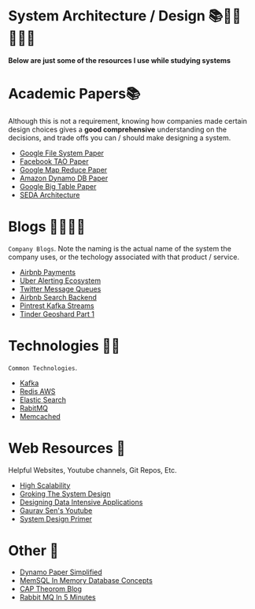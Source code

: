 # **System Architecture / Design** 📚👨‍💻👩‍💻🔥 
#### Below are just some of the resources I use while studying systems

# **Academic Papers**📚
Although this is not a requirement, knowing how companies made certain design choices gives a **good comprehensive** understanding on the decisions, and trade offs you can / should make designing a system.
* [Google File System Paper](https://static.googleusercontent.com/media/research.google.com/en//archive/gfs-sosp2003.pdf)
* [Facebook TAO Paper](https://www.usenix.org/system/files/conference/atc13/atc13-bronson.pdf)
* [Google Map Reduce Paper](https://static.googleusercontent.com/media/research.google.com/en//archive/mapreduce-osdi04.pdf)
* [Amazon Dynamo DB Paper](https://www.allthingsdistributed.com/files/amazon-dynamo-sosp2007.pdf)
* [Google Big Table Paper](https://static.googleusercontent.com/media/research.google.com/en//archive/bigtable-osdi06.pdf)
* [SEDA Architecture](http://www.sosp.org/2001/papers/welsh.pdf)

# **Blogs 👨‍💻👩‍💻**
`Company Blogs`. Note the naming is the actual name of the system the company uses, 
or the techology associated with that product / service.
* [Airbnb Payments](https://medium.com/airbnb-engineering/scaling-airbnbs-payment-platform-43ebfc99b324)
* [Uber Alerting Ecosystem](https://eng.uber.com/observability-at-scale/)
* [Twitter Message Queues](https://blog.twitter.com/engineering/en_us/a/2015/handling-five-billion-sessions-a-day-in-real-time.html)
* [Airbnb Search Backend](https://medium.com/airbnb-engineering/nebula-as-a-storage-platform-to-build-airbnbs-search-backends-ecc577b05f06)
* [Pintrest Kafka Streams](https://medium.com/@Pinterest_Engineering/using-kafka-streams-api-for-predictive-budgeting-9f58d206c996)
* [Tinder Geoshard Part 1](https://medium.com/tinder-engineering/geosharded-recommendations-part-1-sharding-approach-d5d54e0ec77a)

# **Technologies 💾💽**
`Common Technologies`.
* [Kafka](https://kafka.apache.org/)
* [Redis AWS](https://aws.amazon.com/redis/)
* [Elastic Search](https://www.elastic.co/products/elasticsearch)
* [RabitMQ](https://www.rabbitmq.com/)
* [Memcached](https://memcached.org/)

# **Web Resources 💎**
Helpful Websites, Youtube channels, Git Repos, Etc. 
* [High Scalability](http://highscalability.squarespace.com/blog/category/strategy)
* [Groking The System Design](https://www.educative.io/collection/5668639101419520/5649050225344512)
* [Designing Data Intensive Applications](https://pdfs.semanticscholar.org/24f1/4e3b30012c2bc7e3abbdb16e2b3365d6f920.pdf)
* [Gaurav Sen's Youtube](https://www.youtube.com/playlist?list=PLMCXHnjXnTnvo6alSjVkgxV-VH6EPyvoX)
* [System Design Primer](https://github.com/donnemartin/system-design-primer)

# **Other 🤖**
 * [Dynamo Paper Simplified](https://www.dynamodbguide.com/the-dynamo-paper/)
 * [MemSQL In Memory Database Concepts](https://docs.memsql.com/concepts/v6.8/concepts-overview/)
 * [CAP Theorom Blog](https://mwhittaker.github.io/blog/an_illustrated_proof_of_the_cap_theorem/)
 * [Rabbit MQ In 5 Minutes](https://www.youtube.com/watch?v=deG25y_r6OY)

    







